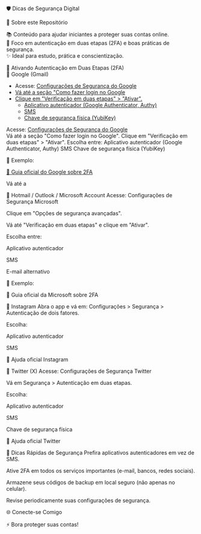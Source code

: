 🛡️ Dicas de Segurança Digital

🚀 Sobre este Repositório

📚 Conteúdo para ajudar iniciantes a proteger suas contas online.<br>
🔐 Foco em autenticação em duas etapas (2FA) e boas práticas de segurança.<br>
✨ Ideal para estudo, prática e conscientização.

📌 Ativando Autenticação em Duas Etapas (2FA)<br>
🔹 Google (Gmail)<br>
 <ul class="Gmail">
	<li> Acesse: <a href="https://myaccount.google.com/security"> Configurações de Segurança do Google</a></li>
	<li><a href="">Vá até a seção "Como fazer login no Google</a></li>
		<li><a href="">Clique em "Verificação em duas etapas" > "Ativar".</a>
	       	<ul>
	           <li><a href="">Aplicativo autenticador (Google Authenticator, Authy)</a></li>
	           <li><a href="">SMS</a></li>
	           <li><a href="">Chave de segurança física (YubiKey)</a></li>
		</ul>
		</li>
 </ul>

Acesse: [Configurações de Segurança do Google](https://myaccount.google.com/security)<br>
Vá até a seção "Como fazer login no Google".
Clique em "Verificação em duas etapas" > "Ativar".
Escolha entre:
Aplicativo autenticador (Google Authenticator, Authy)
SMS
Chave de segurança física (YubiKey)

📸 Exemplo:


[🔗 Guia oficial do Google sobre 2FA](https://myaccount.google.com/security)



Vá até a

🔹 Hotmail / Outlook / Microsoft Account
Acesse: Configurações de Segurança Microsoft

Clique em "Opções de segurança avançadas".

Vá até "Verificação em duas etapas" e clique em "Ativar".

Escolha entre:

Aplicativo autenticador

SMS

E-mail alternativo

📸 Exemplo:

🔗 Guia oficial da Microsoft sobre 2FA

🔹 Instagram
Abra o app e vá em: Configurações > Segurança > Autenticação de dois fatores.

Escolha:

Aplicativo autenticador

SMS

🔗 Ajuda oficial Instagram

🔹 Twitter (X)
Acesse: Configurações de Segurança Twitter

Vá em Segurança > Autenticação em duas etapas.

Escolha:

Aplicativo autenticador

SMS

Chave de segurança física

🔗 Ajuda oficial Twitter

🎯 Dicas Rápidas de Segurança
Prefira aplicativos autenticadores em vez de SMS.

Ative 2FA em todos os serviços importantes (e-mail, bancos, redes sociais).

Armazene seus códigos de backup em local seguro (não apenas no celular).

Revise periodicamente suas configurações de segurança.

🌐 Conecte-se Comigo


⚡ Bora proteger suas contas!
